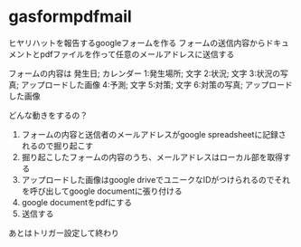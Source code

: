 # gasformpdfmail
ヒヤリハットを報告するgoogleフォームを作る
フォームの送信内容からドキュメントとpdfファイルを作って任意のメールアドレスに送信する

フォームの内容は
発生日; カレンダー
1:発生場所; 文字
2:状況; 文字
3:状況の写真; アップロードした画像
4:予測; 文字
5:対策; 文字
6:対策の写真; アップロードした画像

どんな動きをするの？
1. フォームの内容と送信者のメールアドレスがgoogle spreadsheetに記録されるので掘り起こす
2. 掘り起こしたフォームの内容のうち、メールアドレスはローカル部を取得する
3. アップロードした画像はgoogle driveでユニークなIDがつけられるのでそれを呼び出してgoogle documentに張り付ける
4. google documentをpdfにする
5. 送信する

あとはトリガー設定して終わり
